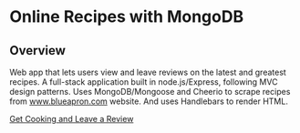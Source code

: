 # Online Recipes with MongoDB

## Overview
Web app that lets users view and leave reviews on the latest and greatest recipes. A full-stack application built in node.js/Express, following MVC design patterns. Uses MongoDB/Mongoose and Cheerio to scrape recipes from www.blueapron.com website. And uses Handlebars to render HTML.

[Get Cooking and Leave a Review](https://boiling-coast-79469.herokuapp.com/)
